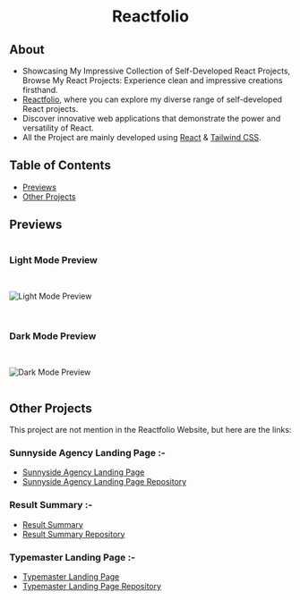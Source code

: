 <div align='center'>

# Reactfolio

</div>

## About

- Showcasing My Impressive Collection of Self-Developed React Projects, Browse My React Projects: Experience clean and impressive creations firsthand.
- [Reactfolio](https://reactfolio-dev.netlify.app/), where you can explore my diverse range of self-developed React projects.
- Discover innovative web applications that demonstrate the power and versatility of React.
- All the Project are mainly developed using [React](https://react.dev/) & [Tailwind CSS](https://tailwindcss.com/).

## Table of Contents

- [Previews](#previews)
- [Other Projects](#other-projects)

## Previews

<div style='display:grid; gap:1rem;'>

### Light Mode Preview

![Light Mode Preview](https://lh3.googleusercontent.com/pw/AJFCJaV_QZMxD0XBnqwgiVrQa1bkrvcwUJWP8nVtBYJ1Z4bnOQgVRpHOGDzfgOU08jNTfzUHz6kutJj1XWtYMMITAudNtEC0bNKe09CupGnKfbNqFFPjJhmUaEnQ0Bb9Vpi9XiqKdj9G05XUcfzdWHohgJcy=w317-h681-s-no)

### Dark Mode Preview

![Dark Mode Preview](https://lh3.googleusercontent.com/pw/AJFCJaV5pV4dDkzpvn_WgM80vKtkQKfzWlMHkpvRnfHSpHyE-eb1-Tq4--JG9MTH97hzRUxJn313HB7KBqiaJHIG8TIhrFARggMDtWm-H9O0DPT9Y22KhS2FsE52-FKFLGa_79hDobkSbCuHJwHO9IpYV6DC=w387-h681-s-no)

</div>

## Other Projects

This project are not mention in the Reactfolio Website, but here are the links:

### Sunnyside Agency Landing Page :-

- [Sunnyside Agency Landing Page](https://sunnyside-agency-singh.netlify.app/)
- [Sunnyside Agency Landing Page Repository](https://github.com/SameerJS6/React-Projects/tree/master/Sunnyside-Agency-Landing-Page)

### Result Summary :-

- [Result Summary](https://result-summary.netlify.app/)
- [Result Summary Repository](https://github.com/SameerJS6/React-Projects/tree/master/Results-Summary-Frontend-Mentor)

### Typemaster Landing Page :-

- [Typemaster Landing Page](https://typemaster-landing.netlify.app/)
- [Typemaster Landing Page Repository](https://github.com/SameerJS6/React-Projects/tree/master/Typemaster-Landing-Page)
